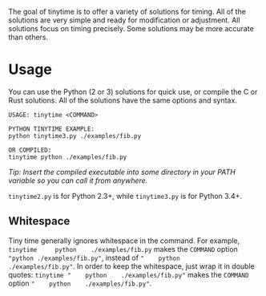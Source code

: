 The goal of tinytime is to offer a variety of solutions for timing. All of the solutions are very simple and ready for modification or adjustment. All solutions focus on timing precisely. Some solutions may be more accurate than others.

# Usage
You can use the Python (2 or 3) solutions for quick use, or compile the C or Rust solutions. All of the solutions have the same options and syntax.

```
USAGE: tinytime <COMMAND>

PYTHON TINYTIME EXAMPLE:
python tinytime3.py ./examples/fib.py

OR COMPILED:
tinytime python ./examples/fib.py
```

*Tip: Insert the compiled executable into some directory in your PATH variable so you can call it from anywhere.*

`tinytime2.py` is for Python 2.3+, while `tinytime3.py` is for Python 3.4+.

## Whitespace
Tiny time generally ignores whitespace in the command. For example, `tinytime     python    ./examples/fib.py` makes the `COMMAND` option `"python ./examples/fib.py"`, instead of `"    python    ./examples/fib.py"`. In order to keep the whitespace, just wrap it in double quotes: `tinytime "    python    ./examples/fib.py"` makes the `COMMAND` option `"    python    ./examples/fib.py"`.
